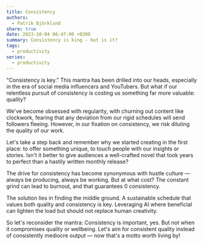 ```yaml
---
title: Consistency
authors:
  - Patrik Björklund
share: true
date: 2023-10-04 06:47:00 +0200
summary: Consistency is king - but is it?
tags:
  - productivity
series:
  - productivity
---
```


"Consistency is key." This mantra has been drilled into our heads, especially in the era of social media influencers and YouTubers. But what if our relentless pursuit of consistency is costing us something far more valuable: quality? 

We've become obsessed with regularity, with churning out content like clockwork, fearing that any deviation from our rigid schedules will send followers fleeing. However, in our fixation on consistency, we risk diluting the quality of our work. 

Let's take a step back and remember why we started creating in the first place: to offer something unique, to touch people with our insights or stories. Isn't it better to give audiences a well-crafted novel that took years to perfect than a hastily written monthly release?

The drive for consistency has become synonymous with hustle culture — always be producing, always be working. But at what cost? The constant grind can lead to burnout, and that guarantees 0 consistency.

The solution lies in finding the middle ground. A sustainable schedule that values both quality and consistency is key. Leveraging AI where beneficial can lighten the load but should not replace human creativity.

So let's reconsider the mantra: Consistency is important, yes. But not when it compromises quality or wellbeing. Let's aim for consistent quality instead of consistently mediocre output — now that's a motto worth living by!
